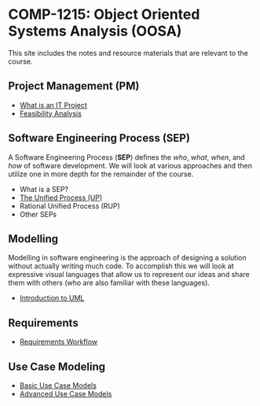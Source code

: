 # COMP-1215: Object Oriented Systems Analysis (OOSA) #

This site includes the notes and resource materials that are relevant to the course.

## Project Management (PM)

- [What is an IT Project](pages/oosa-s01e01-What_is_IT_Project.md)
- [Feasibility Analysis](pages/oosa-s02e02-Feasibility.md)

## Software Engineering Process (SEP) ##

A Software Engineering Process (__SEP__) defines the *who*, *what*, *when*, and *how* of software development. We will look at various approaches and then utilize one in more depth for the remainder of the course.

<!-- These terms need to go into a sub document What is a SEP

### Other Terms for SEP
- Software Development Process
- Software Development Life Cycle (__SDLC__), or just Lifecycle
- Software Development Methodologies
-->

- What is a SEP?
- [The Unified Process (UP)](pages/oosa-s03e01-Unified_Process.md)
- Rational Unified Process (RUP)
- Other SEPs

## Modelling ##

Modelling in software engineering is the approach of designing a solution without actually writing much code. To accomplish this we will look at expressive visual languages that allow us to represent our ideas and share them with others (who are also familiar with these languages).

- [Introduction to UML](pages/oosa-s04e01-Intro_UML.md)

## Requirements

- [Requirements Workflow](pages/OOSA-s05e01-Requirements_Workflow.md)

## Use Case Modeling

- [Basic Use Case Models](pages/OOSA-s06e01-Use_Case_Modeling.md)
- [Advanced Use Case Models](pages/OOSA-s06e02-Advanced_Use_Case_Modeling.md)

